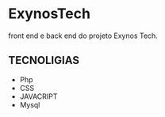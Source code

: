 # ExynosTech
front end e back end do projeto Exynos Tech.

## TECNOLIGIAS
  <ul>
    <li>
        Php
    </li>
    <li>
        CSS
    </li>
    <li>
        JAVACRIPT
    </li>
    <li>
        Mysql
    </li>
  </ul>
